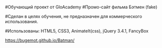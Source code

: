 #Обучающий проект от GloAcademy
#Промо-сайт фильма Бэтмен (fake)

#Сделан в целях обучения, не предназначен для коммерческого использования.

#Использованы: 
  HTML5,
  CSS3,
  AnimateIt(css),
  jQuery 3.4.1,
  FancyBox

https://bugemot.github.io/Batman/

